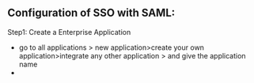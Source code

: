 ## Configuration of SSO with SAML:

Step1:
Create a Enterprise Application 
* go to all applications > new application>create your own application>integrate any other application > and give the application name
* 
